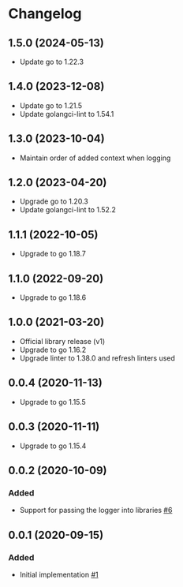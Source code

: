 # Changelog

## 1.5.0 (2024-05-13)

- Update go to 1.22.3

## 1.4.0 (2023-12-08)

- Update go to 1.21.5
- Update golangci-lint to 1.54.1

## 1.3.0 (2023-10-04)

- Maintain order of added context when logging

## 1.2.0 (2023-04-20)

- Upgrade go to 1.20.3
- Update golangci-lint to 1.52.2

## 1.1.1 (2022-10-05)

- Upgrade to go 1.18.7

## 1.1.0 (2022-09-20)

- Upgrade to go 1.18.6

## 1.0.0 (2021-03-20)

- Official library release (v1)
- Upgrade to go 1.16.2
- Upgrade linter to 1.38.0 and refresh linters used

## 0.0.4 (2020-11-13)

- Upgrade to go 1.15.5

## 0.0.3 (2020-11-11)

- Upgrade to go 1.15.4

## 0.0.2 (2020-10-09)

### Added

- Support for passing the logger into libraries [#6](https://github.com/bugsnag/microkit/pull/6)

## 0.0.1 (2020-09-15)

### Added

- Initial implementation [#1](https://github.com/bugsnag/microkit/pull/1)